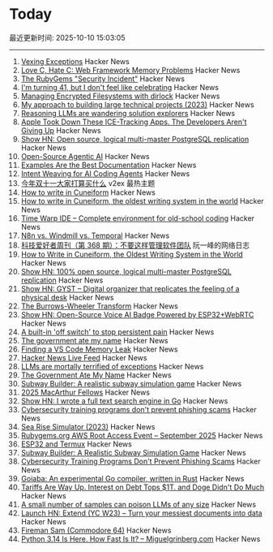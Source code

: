 # Today

最近更新时间: 2025-10-10 15:03:05

--- 
1. [Vexing Exceptions](https://ericlippert.com/2008/09/10/vexing-exceptions/) Hacker News
2. [Love C, Hate C: Web Framework Memory Problems](https://alew.is/lava.html) Hacker News
3. [The RubyGems "Security Incident"](https://andre.arko.net/2025/10/09/the-rubygems-security-incident/) Hacker News
4. [I'm turning 41, but I don't feel like celebrating](https://twitter.com/durov/status/1976420399970701543) Hacker News
5. [Managing Encrypted Filesystems with dirlock](https://lwn.net/Articles/1038859/) Hacker News
6. [My approach to building large technical projects (2023)](https://mitchellh.com/writing/building-large-technical-projects) Hacker News
7. [Reasoning LLMs are wandering solution explorers](https://arxiv.org/abs/2505.20296) Hacker News
8. [Apple Took Down These ICE-Tracking Apps. The Developers Aren't Giving Up](https://www.wired.com/story/apple-took-down-ice-tracking-apps-their-developers-arent-giving-up/) Hacker News
9. [Show HN: Open source, logical multi-master PostgreSQL replication](https://github.com/pgEdge/spock) Hacker News
10. [Open-Source Agentic AI](https://github.com/AFK-surf/open-agent) Hacker News
11. [Examples Are the Best Documentation](https://rakhim.exotext.com/examples-are-the-best-documentation) Hacker News
12. [Intent Weaving for AI Coding Agents](https://www.autohand.ai/updates/intent-weaving) Hacker News
13. [今年双十一大家打算买什么](https://www.v2ex.com/t/1164050) v2ex 最热主题
14. [How to write in Cuneiform](https://www.openculture.com/2025/09/how-to-write-in-cuneiform-the-oldest-writing-system.html) Hacker News
15. [How to write in Cuneiform, the oldest writing system in the world](https://www.openculture.com/2025/09/how-to-write-in-cuneiform-the-oldest-writing-system.html) Hacker News
16. [Time Warp IDE – Complete environment for old-school coding](https://github.com/James-HoneyBadger/Time_Warp) Hacker News
17. [N8n vs. Windmill vs. Temporal](https://blog.arcbjorn.com/workflow-automation) Hacker News
18. [科技爱好者周刊（第 368 期）：不要这样管理软件团队](http://www.ruanyifeng.com/blog/2025/10/weekly-issue-368.html) 阮一峰的网络日志
19. [How to Write in Cuneiform, the Oldest Writing System in the World](https://www.openculture.com/2025/09/how-to-write-in-cuneiform-the-oldest-writing-system.html) Hacker News
20. [Show HN: 100% open source, logical multi-master PostgreSQL replication](https://github.com/pgEdge/spock) Hacker News
21. [Show HN: GYST – Digital organizer that replicates the feeling of a physical desk](https://gyst.fr/) Hacker News
22. [The Burrows-Wheeler Transform](https://sandbox.bio/concepts/bwt) Hacker News
23. [Show HN: Open-Source Voice AI Badge Powered by ESP32+WebRTC](https://github.com/VapiAI/vapicon-2025-hardware-workshop) Hacker News
24. [A built-in 'off switch' to stop persistent pain](https://penntoday.upenn.edu/news/select-neurons-brainstem-may-hold-key-treating-chronic-pain) Hacker News
25. [The government ate my name](https://slate.com/life/2025/10/passport-name-change-united-states-mexico-spain-immigration.html) Hacker News
26. [Finding a VS Code Memory Leak](https://randomascii.wordpress.com/2025/10/09/finding-a-vs-code-memory-leak/) Hacker News
27. [Hacker News Live Feed](https://jerbear2008.github.io/hn-live/) Hacker News
28. [LLMs are mortally terrified of exceptions](https://twitter.com/karpathy/status/1976077806443569355) Hacker News
29. [The Government Ate My Name](https://slate.com/life/2025/10/passport-name-change-united-states-mexico-spain-immigration.html) Hacker News
30. [Subway Builder: A realistic subway simulation game](https://www.subwaybuilder.com/) Hacker News
31. [2025 MacArthur Fellows](https://www.macfound.org/programs/awards/fellows/) Hacker News
32. [Show HN: I wrote a full text search engine in Go](https://github.com/wizenheimer/blaze) Hacker News
33. [Cybersecurity training programs don't prevent phishing scams](https://today.ucsd.edu/story/cybersecurity-training-programs-dont-prevent-employees-from-falling-for-phishing-scams) Hacker News
34. [Sea Rise Simulator (2023)](https://nagix.github.io/sea-level-rise-3d-map/) Hacker News
35. [Rubygems.org AWS Root Access Event – September 2025](https://rubycentral.org/news/rubygems-org-aws-root-access-event-september-2025/) Hacker News
36. [ESP32 and Termux](https://blog.gavide.dev/blog/esp32-and-termux) Hacker News
37. [Subway Builder: A Realistic Subway Simulation Game](https://www.subwaybuilder.com/) Hacker News
38. [Cybersecurity Training Programs Don't Prevent Phishing Scams](https://today.ucsd.edu/story/cybersecurity-training-programs-dont-prevent-employees-from-falling-for-phishing-scams) Hacker News
39. [Goiaba: An experimental Go compiler, written in Rust](https://github.com/raphamorim/goiaba) Hacker News
40. [Tariffs Are Way Up. Interest on Debt Tops $1T. and Doge Didn't Do Much](https://www.wsj.com/economy/federal-budget-fiscal-2025-e8d21595) Hacker News
41. [A small number of samples can poison LLMs of any size](https://www.anthropic.com/research/small-samples-poison) Hacker News
42. [Launch HN: Extend (YC W23) – Turn your messiest documents into data](https://www.extend.ai/) Hacker News
43. [Fireman Sam (Commodore 64)](http://retrovania-vgjunk.blogspot.com/2016/11/fireman-sam-commodore-64.html) Hacker News
44. [Python 3.14 Is Here. How Fast Is It? – Miguelgrinberg.com](https://blog.miguelgrinberg.com/post/python-3-14-is-here-how-fast-is-it) Hacker News
